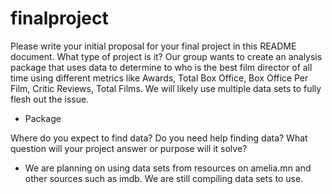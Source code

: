 # finalproject

Please write your initial proposal for your final project in this README document. What type of project is it? 
Our group wants to create an analysis package that uses data to determine to who is the best film director of all time using different metrics like Awards, Total Box Office, Box Office Per Film, Critic Reviews, Total Films. We will likely use multiple data sets to fully flesh out the issue.


- Package

Where do you expect to find data? Do you need help finding data? What question will your project answer or purpose will it solve?
- We are planning on using data sets from resources on amelia.mn and other sources such as imdb. We are still compiling data sets to use.
